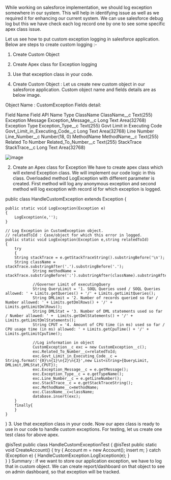 <html>
<p>While working on salesforce implementation, we should log exception somewhere in our system. This will help in identifying issue as well as we required it for enhancing our current system.
We can use salesforce debug log but this we have check each log record one by one to see some specific apex class issue.</p>

Let us see how to put custom exception logging in salesforce application. Below are steps to create custom logging :-
1. Create Custom Object
2. Create Apex class for Exception logging
3. Use that exception class in your code.

1. Create Custom Object :
Let us create new custom object in our salesforce application. Custom object name and fields details are as below image.

Object Name : CustomException
Fields detail:

Field Name	Field API Name	Type
ClassName	ClassName__c	Text(255)
Exception Message	Exception_Message__c	Long Text Area(32768)
Exception Type	Exception_Type__c	Text(255)
Govt Limit in Executing Code	Govt_Limit_in_Executing_Code__c	Long Text Area(32768)
Line Number	Line_Number__c	Number(18, 0)
MethodName	MethodName__c	Text(255)
Related To Number	Related_To_Number__c	Text(255)
StackTrace	StackTrace__c	Long Text Area(32768)

![image](https://github.com/SidSays/Share/assets/25760138/3c13067c-ec29-4e46-95a9-d43a9b647974)


2. Create an Apex class for Exception
We have to create apex class which will extend Exception class. We will implement our code logic in this class.
Overloaded method LogException with different parameter is created. First method will log any anonymous exception and second method will log exception with record id for which exception is logged.

public class HandleCustomException extends Exception {
    
    public static void LogException(Exception e)
    {
        LogException(e,'');
    }
    
    // Log Exception in CustomException object. 
    // relatedToId : Case/object for which this error in logged.
    public static void LogException(Exception e,string relatedToId)
    {
        try
        {
		String stackTrace = e.getStackTraceString().substringBefore('\n');
		String className = stackTrace.substringAfter('.').substringBefore('.');	
            	String methodName = stackTrace.substringBefore(':').substringAfter(className).substringAfter('.');
                
            	//Governer Limit of executingQuery 
                String QueryLimit = '1. SOQL Queries used / SOQL Queries allowed: ' + Limits.getQueries() + '/' + Limits.getLimitQueries();
                String DMLimit = '2. Number of records queried so far /  Number allowed: ' + Limits.getDmlRows() + '/' + Limits.getLimitDmlRows();
                String DMLStat = '3. Number of DML statements used so far / Number allowed: ' +  Limits.getDmlStatements() + '/' + Limits.getLimitDmlStatements();   
                String CPUT = '4. Amount of CPU time (in ms) used so far / CPU usage time (in ms) allowed: ' + Limits.getCpuTime() + '/' + Limits.getLimitCpuTime();
              
            	//Log information in object
                CustomException__c exc = new CustomException__c();
            	exc.Related_To_Number__c=relatedToId;
                exc.Govt_Limit_in_Executing_Code__c = String.format('{0}\n{1}\n{2}\n{3}',new List<string>{QueryLimit, DMLimit,DMLStat,CPUT});
                exc.Exception_Message__c = e.getMessage();
                exc.Exception_Type__c = e.getTypeName();
                exc.Line_Number__c = e.getLineNumber();
                exc.StackTrace__c = e.getStackTraceString();
                exc.MethodName__c=methodName;
                exc.ClassName__c=className;
                database.insert(exc);            
        } 
        finally{
        }            
    } 
}
3. Use that exception class in your code.
Now our apex class is ready to use in our code to handle custom exceptions. For testing, let us create one test class for above apex.

@isTest
public class HandleCustomExceptionTest {
    @isTest
    public static void CreateAccount() {
        try {
            Account m = new Account();
            insert m;
        } catch (Exception e) {
            HandleCustomException.LogException(e);
        }    
    } 
}
Summary :
if we want to store our application exception, we have to log that in custom object. We can create report/dashboard on that object to see on admin dashboard, so that exception will be tracked.

</html>
